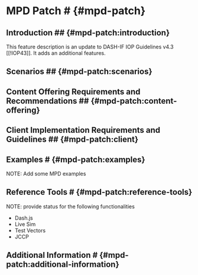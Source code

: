 # MPD Patch # {#mpd-patch}

## Introduction ## {#mpd-patch:introduction}

This feature description is an update to DASH-IF IOP Guidelines v4.3 [[!IOP43]].
It adds an additional features.

## Scenarios ## {#mpd-patch:scenarios}


## Content Offering Requirements and Recommendations ## {#mpd-patch:content-offering}


## Client Implementation Requirements and Guidelines ## {#mpd-patch:client}



## Examples # {#mpd-patch:examples}

NOTE: Add some MPD examples

## Reference Tools # {#mpd-patch:reference-tools}

NOTE: provide status for the following functionalities
  * Dash.js
  * Live Sim
  * Test Vectors
  * JCCP

## Additional Information # {#mpd-patch:additional-information}



